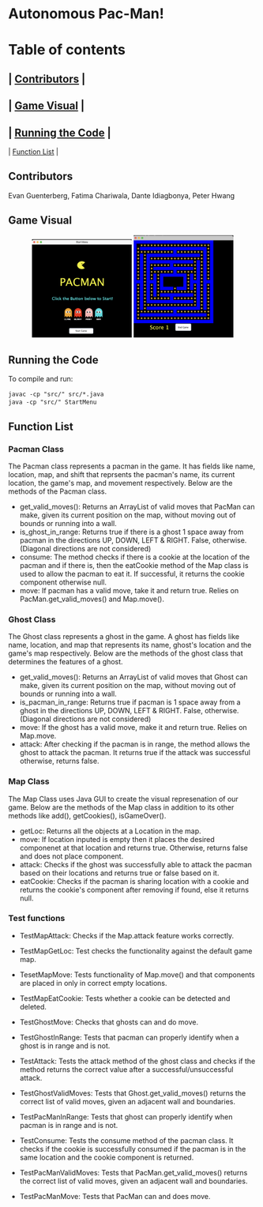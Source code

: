 # Autonomous Pac-Man!

# Table of contents

| [Contributors](#members)      |
 -------------------------------
| [Game Visual](#image)         |
 -------------------------------
| [Running the Code](#codeinst) |
 -------------------------------
| [Function List](#functions)   |


## Contributors <a name="members"></a>
Evan Guenterberg, Fatima Chariwala, Dante Idiagbonya, Peter Hwang

## Game Visual <a name="image"></a>

<p align="center" width="100%">
    <img width="40%" src="Pacman%20Game%201.png">
    <img width="40%" src="Pacman%20Game.png">
</p>


## Running the Code <a name="codeinst"></a>

To compile and run:
```
javac -cp "src/" src/*.java
java -cp "src/" StartMenu
```

## Function List <a name="functions"></a>
### Pacman Class
  The Pacman class represents a pacman in the game. It has fields like name, location, map, and shift that reprsents the pacman's name, 
  its current location, the game's map, and movement respectively. Below are the methods of the Pacman class.
  
  - get_valid_moves(): Returns an ArrayList of valid moves that PacMan can make, given its current position on the map, without moving out of bounds 
    or running into a wall.
  - is_ghost_in_range: Returns true if there is a ghost 1 space away from pacman in the directions UP, DOWN, LEFT & RIGHT. False, otherwise. 
    (Diagonal    directions are not considered)
  - consume: The method checks if there is a cookie at the location of the pacman and if there is, then the eatCookie method of
    the Map class is used to allow the pacman to eat it. If successful, it returns the cookie component otherwise null.
  - move: If pacman has a valid move, take it and return true. Relies on PacMan.get_valid_moves() and Map.move().

### Ghost Class
 The Ghost class represents a ghost in the game. A ghost has fields like name, location, and map that represents its name, ghost's location
 and the game's map respectively. Below are the methods of the ghost class that determines the features of a ghost.
 
  - get_valid_moves(): Returns an ArrayList of valid moves that Ghost can make, given its current position on the map, without moving out of bounds 
    or running into a wall.
  - is_pacman_in_range: Returns true if pacman is 1 space away from a ghost in the directions UP, DOWN, LEFT & RIGHT. False, otherwise. 
    (Diagonal directions are not considered)
  - move: If the ghost has a valid move, make it and return true. Relies on Map.move.
  - attack: After checking if the pacman is in range, the method allows the ghost to attack the pacman. It returns true if the attack
    was successful otherwise, returns false.

### Map Class
 The Map Class uses Java GUI to create the visual represenation of our game. Below are the methods of the Map class in addition to its other methods
 like add(), getCookies(), isGameOver().
 
  - getLoc: Returns all the objects at a Location in the map.
  - move: If location inputed is empty then it places the desired componenet at that location and returns true. Otherwise, returns false and does not 
    place component.
  - attack: Checks if the ghost was successfully able to attack the pacman based on their locations and returns true or false based on it.
  - eatCookie: Checks if the pacman is sharing location with a cookie and returns the cookie's component after removing if found, else it returns null.

### Test functions
  - TestMapAttack: Checks if the Map.attack feature works correctly.
  - TestMapGetLoc: Test checks the functionality against the default game map.
  - TesetMapMove: Tests functionality of Map.move() and that components are placed in only in correct empty locations.
  - TestMapEatCookie: Tests whether a cookie can be detected and deleted.
  
  - TestGhostMove: Checks that ghosts can and do move.
  - TestGhostInRange: Tests that pacman can properly identify when a ghost is in range and is not.
  - TestAttack: Tests the attack method of the ghost class and checks if the method returns the correct value after a successful/unsuccessful attack.
  - TestGhostValidMoves: Tests that Ghost.get_valid_moves() returns the correct list of valid moves, given an adjacent wall and boundaries.
  
  - TestPacManInRange: Tests that ghost can properly identify when pacman is in range and is not.
  - TestConsume: Tests the consume method of the pacman class. It checks if the cookie is successfully consumed if the pacman
    is in the same location and the cookie component is returned.
  - TestPacManValidMoves: Tests that PacMan.get_valid_moves() returns the correct list of valid moves, given an adjacent wall and boundaries.
  - TestPacManMove: Tests that PacMan can and does move.
